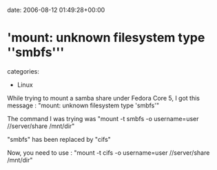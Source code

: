 


date: 2006-08-12 01:49:28+00:00


# 'mount: unknown filesystem type ''smbfs'''

categories:
- Linux


While trying to mount a samba share under Fedora Core 5, I got this message : "mount: unknown filesystem type 'smbfs'"

The command I was trying was "mount -t smbfs -o username=user //server/share /mnt/dir"

"smbfs" has been replaced by "cifs"

Now, you need to use : "mount -t cifs -o username=user //server/share /mnt/dir"
